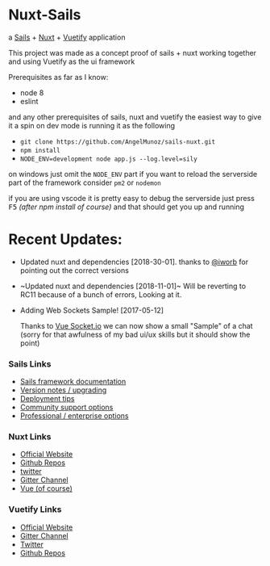 [Vue Socket.io]: https://github.com/MetinSeylan/Vue-Socket.io
# Nuxt-Sails

a [Sails](https://sailsjs.com) + [Nuxt](https://nuxtjs.org/) + [Vuetify](https://vuetifyjs.com/) application


This project was made as a concept proof of sails + nuxt working together and using Vuetify
as the ui framework

Prerequisites as far as I know:
- node 8
- eslint

and any other prerequisites of sails, nuxt and vuetify
the easiest way to give it a spin on dev mode is running it as the following

- `git clone https://github.com/AngelMunoz/sails-nuxt.git`
- `npm install`
- `NODE_ENV=development node app.js --log.level=sily`

on windows just omit the `NODE_ENV` part
if you want to reload the serverside part of the framework consider `pm2` or `nodemon`

if you are using vscode it is pretty easy to debug the serverside
just press <kbd>F5</kbd> *(after npm install of course)* and that should get you up and running


# Recent Updates:
- Updated nuxt and dependencies [2018-30-01]. thanks to [@iworb](https://github.com/Iworb) for pointing out the correct versions
- ~Updated nuxt and dependencies [2018-11-01]~ Will be reverting to RC11 because of a bunch of errors, Looking at it.
- Adding Web Sockets Sample! [2017-05-12]

    Thanks to [Vue Socket.io] we can now show a small "Sample" of a chat (sorry for that awfulness of my bad ui/ux skills but it should show the point)


### Sails Links

+ [Sails framework documentation](https://sailsjs.com/documentation)
+ [Version notes / upgrading](https://sailsjs.com/documentation/upgrading)
+ [Deployment tips](https://sailsjs.com/documentation/concepts/deployment)
+ [Community support options](https://sailsjs.com/support)
+ [Professional / enterprise options](https://sailsjs.com/studio)

### Nuxt Links
- [Official Website](https://nuxtjs.org/)
- [Github Repos](https://github.com/nuxt)
- [twitter](https://twitter.com/nuxt_js)
- [Gitter Channel](https://gitter.im/nuxt/nuxt.js)
- [Vue (of course)](https://vuejs.org/)

### Vuetify Links
- [Official Website](https://vuetifyjs.com/)
- [Gitter Channel](https://gitter.im/vuetifyjs/Lobby/~chat#)
- [Twitter](https://twitter.com/vuetifyjs)
- [Github Repos](https://github.com/vuetifyjs/vuetify)
